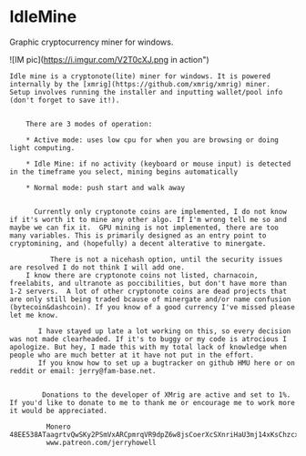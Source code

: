 # IdleMine
 Graphic cryptocurrency miner for windows.

![IM pic](https://i.imgur.com/V2T0cXJ.png in action")


    Idle mine is a cryptonote(lite) miner for windows. It is powered internally by the [xmrig](https://github.com/xmrig/xmrig) miner.  Setup involves running the installer and inputting wallet/pool info (don't forget to save it!).
     
      
        There are 3 modes of operation:
        
        * Active mode: uses low cpu for when you are browsing or doing light computing.
         
        * Idle Mine: if no activity (keyboard or mouse input) is detected in the timeframe you select, mining begins automatically 
         
        * Normal mode: push start and walk away
        
        
          Currently only cryptonote coins are implemented, I do not know if it's worth it to mine any other algo. If I'm wrong tell me so and maybe we can fix it.  GPU mining is not implemented, there are too many variables. This is primarily designed as an entry point to cryptomining, and (hopefully) a decent alterative to minergate.
        
              There is not a nicehash option, until the security issues are resolved I do not think I will add one.
        I know there are cryptonote coins not listed, charnacoin, freelabits, and ultranote as poccibilities, but don't have more than 1-2 servers.  A lot of other cryptonote coins are dead projects that are only still being traded bcause of minergate and/or name confusion (bytecoin&dashcoin). If you know of a good currency I've missed please let me know.   
         
           I have stayed up late a lot working on this, so every decision was not made clearheaded. If it's to buggy or my code is atrocious I apologize. But hey, I made this with my total lack of knowledge when people who are much better at it have not put in the effort.
           If you know how to set up a bugtracker on github HMU here or on reddit or email: jerry@fam-base.net.
        
          
            Donations to the developer of XMrig are active and set to 1%. If you'd like to donate to me to thank me or encourage me to work more it would be appreciated. 
             
             Monero 48EE538ATaagrtvQwSKy2PSmVxARCpmrqVR9dpZ6w8jsCoerXcSXnriHaU3mj14xKsChzcxs1aWRiMMnsPWabHFEGVQUmhq
             www.patreon.com/jerryhowell
